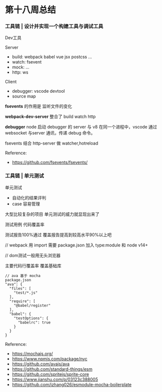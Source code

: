 # 第十八周总结


### 工具链 | 设计并实现一个构建工具与调试工具

Dev工具

Server
* build: webpack babel vue jsx postcss ...
* watch: fsevent
* mock: ...
* http: ws

Client
* debugger: vscode devtool
* source map

**fsevents** 的作用是 监听文件的变化

**webpack-dev-server** 整合了 build watch http

**debugger**
node 启动 debugger 的 server 与 v8 在同一个进程中，vscode 通过 websocket 与server 通讯，传递 debug 命令。

fsevents 结合 http-server 做 watcher,hotreload


Reference:
* https://github.com/fsevents/fsevents/




### 工具链 | 单元测试


单元测试 
* 自动化的结果评判
* case 容易管理

大型比较复杂的项目 单元测试的威力就显现出来了

测试用例 代码覆盖率

测试报告100%通过 覆盖报告提高到较高水平90%以上吧

// webpack 用 import 需要 package.json 加入 type:module 和 node v14+

// dom测试一般用无头浏览器

主要代码行覆盖率 覆盖基础库




```
// ava 基于 mocha
package.json
"ava": {
  "files": [
    "test/*.js"
  ],
  "require": [
    "@babel/register"
  ],
  "babel": {
    "testOptions": {
      "babelrc": true
    }
  }
}
```

Reference:
* https://mochajs.org/
* https://www.npmjs.com/package/nyc
* https://github.com/avajs/ava
* https://github.com/standard-things/esm
* https://github.com/spritejs/sprite-core
* https://www.jianshu.com/p/03123c388005
* https://github.com/jzhang026/esmodule-mocha-boilerplate




















